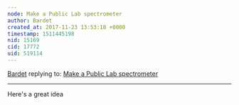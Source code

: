 ```yaml
---
node: Make a Public Lab spectrometer
author: Bardet
created_at: 2017-11-23 13:53:18 +0000
timestamp: 1511445198
nid: 15169
cid: 17772
uid: 519114
---
```




[Bardet](../profile/Bardet) replying to: [Make a Public Lab spectrometer](../wiki/economist)

----
Here's a great idea